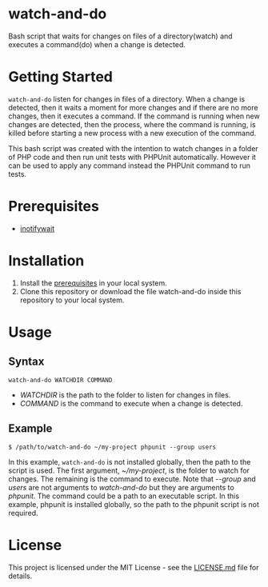 # watch-and-do
Bash script that waits for changes on files of a directory(watch) and executes a command(do) when a change is detected.

# Getting Started
`watch-and-do` listen for changes in files of a directory. When a change is detected, then it waits a moment for more changes and if there are no more changes, then it executes a command. If the command is running when new changes are detected, then the process, where the command is running, is killed before starting a new process with a new execution of the command.

This bash script was created with the intention to watch changes in a folder of PHP code and then run unit tests with PHPUnit automatically. However it can be used to apply any command instead the PHPUnit command to run tests.

# Prerequisites

- [inotifywait](https://linux.die.net/man/1/inotifywait)

# Installation

1. Install the [prerequisites](#prerequisites) in your local system.
2. Clone this repository or download the file watch-and-do inside this repository to your local system.

# Usage

## Syntax
```
watch-and-do WATCHDIR COMMAND
```

- *WATCHDIR* is the path to the folder to listen for changes in files.
- *COMMAND* is the command to execute when a change is detected.

## Example
```
$ /path/to/watch-and-do ~/my-project phpunit --group users
```

In this example, `watch-and-do` is not installed globally, then the path to the script is used. The first argument, *~/my-project*, is the folder to watch for changes. The remaining is the command to execute. Note that *--group* and *users* are not arguments to *watch-and-do* but they are arguments to *phpunit*. The command could be a path to an executable script. In this example, phpunit is installed globally, so the path to the phpunit script is not required.

# License

This project is licensed under the MIT License - see the [LICENSE.md](LICENSE.md) file for details.
